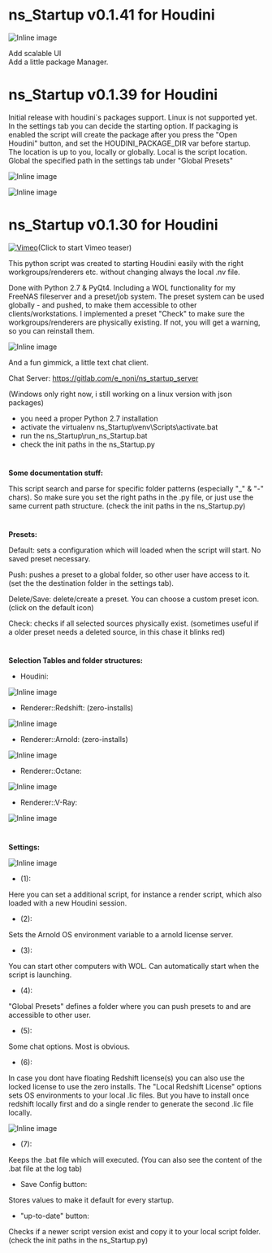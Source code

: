 # ns_Startup v0.1.41 for Houdini

![Inline image](docs/ns_Startup_v0141.gif)

Add scalable UI  
Add a little package Manager.


# ns_Startup v0.1.39 for Houdini

Initial release with houdini`s packages support. Linux is not supported yet.
In the settings tab you can decide the starting option. If packaging is enabled the script will create the package after you press the "Open Houdini" button, and set the HOUDINI_PACKAGE_DIR var before startup.
The location is up to you, locally or globally.
Local is the script location.
Global the specified path in the settings tab under "Global Presets"

![Inline image](docs/ns_Startup_v0139.gif)

![Inline image](docs/ns_Startup_v0139_02.gif)


# ns_Startup v0.1.30 for Houdini

[![Vimeo](https://i.vimeocdn.com/video/823525142.jpg)](https://player.vimeo.com/video/367236737 "Vimeo")(Click to start Vimeo teaser)

This python script was created to starting Houdini easily with the right 
workgroups/renderers etc. without changing always the local .nv file.

Done with Python 2.7 & PyQt4. Including a WOL functionality for my FreeNAS fileserver and a preset/job system. 
The preset system can be used globally - and pushed, to make them accessible to other clients/workstations. 
I implemented a preset "Check" to make sure the workgroups/renderers are physically existing. 
If not, you will get a warning, so you can reinstall them.

![Inline image](docs/ns_Startup_Screener.jpg)

And a fun gimmick, a little text chat client.

Chat Server: https://gitlab.com/e_noni/ns_startup_server

(Windows only right now, i still working on a linux version with json packages)
- you need a proper Python 2.7 installation
- activate the virtualenv ns_Startup\venv\Scripts\activate.bat
- run the ns_Startup\run_ns_Startup.bat
- check the init paths in the ns_Startup.py

#
**Some documentation stuff:**

This script search and parse for specific folder patterns (especially "_" & "-" chars). So make sure you set the right paths in the .py file, or just use the same current path structure. (check the init paths in the ns_Startup.py)

#
**Presets:**

Default: sets a configuration which will loaded when the script will start. No saved preset necessary.

Push: pushes a preset to a global folder, so other user have access to it. (set the the destination folder in the settings tab).

Delete/Save: delete/create a preset. You can choose a custom preset icon. (click on the default icon)

Check: checks if all selected sources physically exist. (sometimes useful if a older preset needs a deleted source, in this chase it blinks red) 

#
**Selection Tables and folder structures:**

* Houdini:

![Inline image](docs/houdini_pathes.jpg)

* Renderer::Redshift: (zero-installs)

![Inline image](docs/redshift_pathes.jpg)

* Renderer::Arnold: (zero-installs)

![Inline image](docs/arnold_pathes.jpg)

* Renderer::Octane:

![Inline image](docs/octane_pathes.jpg)

* Renderer::V-Ray:

![Inline image](docs/vray_pathes.jpg)

#
**Settings:**

![Inline image](docs/settings.jpg)

* (1):

Here you can set a additional script, for instance a render script, which also loaded with a new Houdini session.

* (2):

Sets the Arnold OS environment variable to a arnold license server. 

* (3):

You can start other computers with WOL. Can automatically start when the script is launching.

* (4):

"Global Presets" defines a folder where you can push presets to and are accessible to other user.

* (5):

Some chat options. Most is obvious.

* (6):

In case you dont have floating Redshift license(s) you can also use the locked license to use the zero installs. The "Local Redshift License" options sets OS environments to your local .lic files.
But you have to install once redshift locally first and do a single render to generate the second .lic file locally.

![Inline image](docs/redshift_lic.jpg)

* (7):

Keeps the .bat file which will executed. (You can also see the content of the .bat file at the log tab)

* Save Config button:

Stores values to make it default for every startup.

* "up-to-date" button:

Checks if a newer script version exist and copy it to your local script folder. (check the init paths in the ns_Startup.py)



